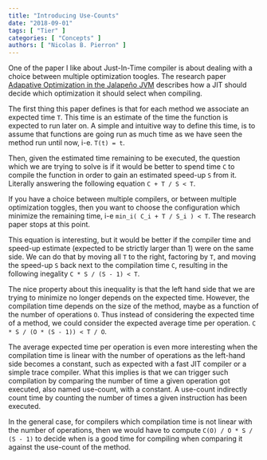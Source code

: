 ```yaml
---
title: "Introducing Use-Counts"
date: "2018-09-01"
tags: [ "Tier" ]
categories: [ "Concepts" ]
authors: [ "Nicolas B. Pierron" ]
---
```


One of the paper I like about Just-In-Time compiler is about dealing with a
choice between multiple optimization toogles. The research paper [Adapative
Optimization in the Jalapeño
JVM](https://www.researchgate.net/publication/2808142_Adaptive_Optimization_in_the_Jalapeno_JVM)
describes how a JIT should decide which optimization it should select when
compiling.

The first thing this paper defines is that for each method we associate an
expected time `T`. This time is an estimate of the time the function is expected
to run later on. A simple and intuitive way to define this time, is to assume
that functions are going run as much time as we have seen the method run until
now, i-e. `T(t) = t`.

Then, given the estimated time remaining to be executed, the question which we
are trying to solve is if it would be better to spend time `C` to compile the
function in order to gain an estimated speed-up `S` from it. Literally answering
the following equation `C + T / S < T`.

If you have a choice between multiple compilers, or between multiple
optimization toggles, then you want to choose the configuration which minimize
the remaining time, i-e `min_i( C_i + T / S_i ) < T`. The research paper stops
at this point.

This equation is interesting, but it would be better if the compiler time and
speed-up estimate (expected to be strictly larger than 1) were on the same side.
We can do that by moving all `T` to the right, factoring by `T`, and moving the
speed-up `S` back next to the compilation time `C`, resulting in the following
inegality `C * S / (S - 1) < T`.

The nice property about this inequality is that the left hand side that we are
trying to minimize no longer depends on the expected time. However, the
compilation time depends on the size of the method, maybe as a function of the
number of operations `O`. Thus instead of considering the expected time of a
method, we could consider the expected average time per operation. `C * S / (O *
(S - 1)) < T / O`.

The average expected time per operation is even more interesting when the
compilation time is linear with the number of operations as the left-hand side
becomes a constant, such as expected with a fast JIT compiler or a simple trace
compiler. What this implies is that we can trigger such compilation by comparing
the number of time a given operation got executed, also named use-count, with a
constant. A use-count indirectly count time by counting the number of times a
given instruction has been executed.

In the general case, for compilers which compilation time is not linear with the
number of operations, then we would have to compute `C(O) / O * S / (S - 1)` to
decide when is a good time for compiling when comparing it against the use-count
of the method.
